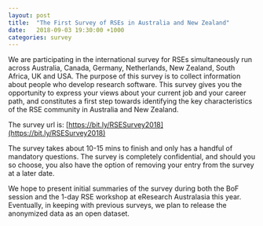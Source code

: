 ```yaml
---
layout: post
title:  "The First Survey of RSEs in Australia and New Zealand"
date:   2018-09-03 19:30:00 +1000
categories: survey
---
```


We are participating in the international survey for RSEs simultaneously run
across Australia, Canada, Germany, Netherlands, New Zealand, South Africa,
UK and USA. The purpose of this survey is to collect information about
people who develop research software. This survey gives you the opportunity
to express your views about your current job and your career path, and
constitutes a first step towards identifying the key characteristics of the
RSE community in Australia and New Zealand.

The survey url is: [https://bit.ly/RSESurvey2018](https://bit.ly/RSESurvey2018)

The survey takes about 10-15 mins to finish and only has a handful of
mandatory questions. The survey is completely confidential, and should you
so choose, you also have the option of removing your entry from the survey
at a later date.

We hope to present initial summaries of the survey during both the BoF
session and the 1-day RSE workshop at eResearch Australasia this year.
Eventually, in keeping with previous surveys, we plan to release the
anonymized data as an open dataset.



